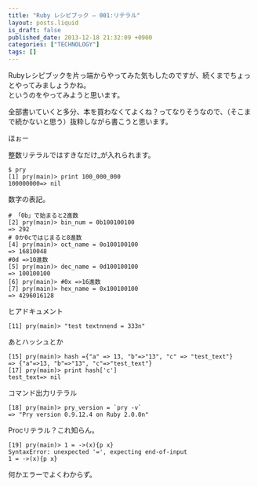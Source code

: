 ```yaml
---
title: "Ruby レシピブック — 001:リテラル"
layout: posts.liquid
is_draft: false
published_date: 2013-12-18 21:32:09 +0900
categories: ["TECHNOLOGY"]
tags: []
---
```


Rubyレシピブックを片っ端からやってみた気もしたのですが、続くまでちょっとやってみましょうかね。  
というのをやってみようと思います。

全部書いていくと多分、本を買わなくてよくね？ってなりそうなので、（そこまで続かないと思う）抜粋しながら書こうと思います。

ほぉー

整数リテラルではすきなだけ\_が入れられます。

    $ pry
    [1] pry(main)> print 100_000_000
    100000000=> nil

数字の表記。

    # 「0b」で始まると2進数
    [2] pry(main)> bin_num = 0b100100100
    => 292
    # 0か0cではじまると8進数
    [4] pry(main)> oct_name = 0o100100100
    => 16810048
    #0d =>10進数
    [5] pry(main)> dec_name = 0d100100100
    => 100100100
    [6] pry(main)> #0x =>16進数
    [7] pry(main)> hex_name = 0x100100100
    => 4296016128

ヒアドキュメント

    [11] pry(main)> "test textnnend = 333n"

あとハッシュとか

    [15] pry(main)> hash ={"a" => 13, "b"=>"13", "c" => "test_text"}
    => {"a"=>13, "b"=>"13", "c"=>"test_text"}
    [17] pry(main)> print hash['c']
    test_text=> nil

コマンド出力リテラル

    [18] pry(main)> pry_version = `pry -v`
    => "Pry version 0.9.12.4 on Ruby 2.0.0n"

Procリテラル？これ知らん。

    [19] pry(main)> 1 = ->(x){p x}
    SyntaxError: unexpected '=', expecting end-of-input
    1 = ->(x){p x}

何かエラーでよくわからず。


